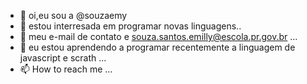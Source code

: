 - 👋 oi,eu sou a @souzaemy
- 👀 estou interresada em programar novas linguagens..
- 🌱 meu e-mail de contato e souza.santos.emilly@escola.pr.gov.br ...
- 💞️ eu estou aprendendo a programar recentemente a linguagem de javascript e scrath ...
- 📫 How to reach me ...

<!---
souzaemy/souzaemy is a ✨ special ✨ repository because its `README.md` (this file) appears on your GitHub profile.
You can click the Preview link to take a look at your changes.
--->
